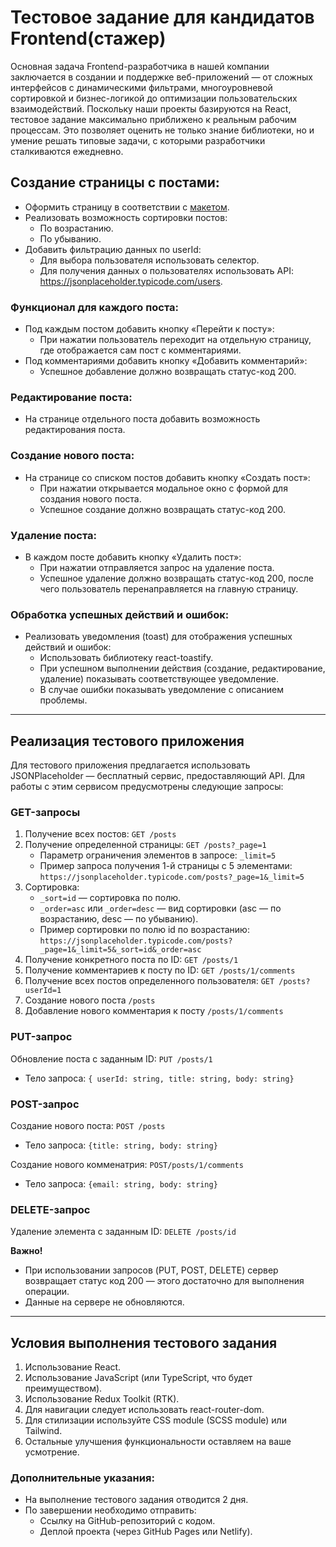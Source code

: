 # Тестовое задание для кандидатов Frontend(стажер)

Основная задача Frontend-разработчика в нашей компании заключается в создании и поддержке веб-приложений — от сложных интерфейсов с динамическими фильтрами, многоуровневой сортировкой и бизнес-логикой до оптимизации пользовательских взаимодействий. Поскольку наши проекты базируются на React, тестовое задание максимально приближено к реальным рабочим процессам. Это позволяет оценить не только знание библиотеки, но и умение решать типовые задачи, с которыми разработчики сталкиваются ежедневно.

## Создание страницы с постами:
* Оформить страницу в соответствии с [макетом](https://www.figma.com/design/d8jfWi9ACR4QaY3lCU13Yh/%D0%A2%D0%B5%D1%81%D1%82%D0%BE%D0%B2%D0%BE%D0%B5-%D0%B7%D0%B0%D0%B4%D0%B0%D0%BD%D0%B8%D0%B5-frontend(%D1%81%D1%82%D0%B0%D0%B6%D0%B5%D1%80)?node-id=0-1&t=sM869XAkRlDLKotj-1).
* Реализовать возможность сортировки постов:
    * По возрастанию.
    * По убыванию.
* Добавить фильтрацию данных по userId:
    * Для выбора пользователя использовать селектор.
    * Для получения данных о пользователях использовать API: https://jsonplaceholder.typicode.com/users.

### Функционал для каждого поста:
* Под каждым постом добавить кнопку «Перейти к посту»:
    * При нажатии пользователь переходит на отдельную страницу, где отображается сам пост с комментариями.
* Под комментариями добавить кнопку «Добавить комментарий»:
    * Успешное добавление должно возвращать статус-код 200.

### Редактирование поста:
* На странице отдельного поста добавить возможность редактирования поста.

### Создание нового поста:
* На странице со списком постов добавить кнопку «Создать пост»:
    * При нажатии открывается модальное окно с формой для создания нового поста.
    * Успешное создание должно возвращать статус-код 200.

### Удаление поста:
* В каждом посте добавить кнопку «Удалить пост»:
    * При нажатии отправляется запрос на удаление поста.
    * Успешное удаление должно возвращать статус-код 200, после чего пользователь перенаправляется на главную страницу.

### Обработка успешных действий и ошибок:
* Реализовать уведомления (toast) для отображения успешных действий и ошибок:
    * Использовать библиотеку react-toastify.
    * При успешном выполнении действия (создание, редактирование, удаление) показывать соответствующее уведомление.
    * В случае ошибки показывать уведомление с описанием проблемы.

---

## Реализация тестового приложения
Для тестового приложения предлагается использовать JSONPlaceholder — бесплатный сервис, предоставляющий API. Для работы с этим сервисом предусмотрены следующие запросы:

### GET-запросы
1. Получение всех постов: `GET /posts`
2. Получение определенной страницы: `GET /posts?_page=1`
    * Параметр ограничения элементов в запросе: `_limit=5`
    * Пример запроса получения 1-й страницы с 5 элементами: `https://jsonplaceholder.typicode.com/posts?_page=1&_limit=5`
3. Сортировка:
    * `_sort=id` — сортировка по полю.
    * `_order=asc` или `_order=desc` — вид сортировки (asc — по возрастанию, desc — по убыванию).
    * Пример сортировки по полю id по возрастанию: `https://jsonplaceholder.typicode.com/posts?_page=1&_limit=5&_sort=id&_order=asc`
4. Получение конкретного поста по ID: `GET /posts/1`
5. Получение комментариев к посту по ID: `GET /posts/1/comments`
6. Получение всех постов определенного пользователя: `GET /posts?userId=1`
7. Создание нового поста `/posts`
8. Добавление нового комментария к посту `/posts/1/comments`

### PUT-запрос
Обновление поста с заданным ID: `PUT /posts/1`
* Тело запроса: `{ userId: string, title: string, body: string}`

### POST-запрос
Создание нового поста: `POST /posts`
* Тело запроса: `{title: string, body: string}`

Создание нового комменатрия: `POST/posts/1/comments`
* Тело запроса: `{email: string, body: string}`

### DELETE-запрос
Удаление элемента с заданным ID: `DELETE /posts/id`

**Важно!**
* При использовании запросов (PUT, POST, DELETE) сервер возвращает статус код 200 — этого достаточно для выполнения операции.
* Данные на сервере не обновляются.

---

## Условия выполнения тестового задания
1. Использование React.
2. Использование JavaScript (или TypeScript, что будет преимуществом).
3. Использование Redux Toolkit (RTK).
4. Для навигации следует использовать react-router-dom.
5. Для стилизации используйте CSS module (SCSS module) или Tailwind.
6. Остальные улучшения функциональности оставляем на ваше усмотрение.

### Дополнительные указания:
* На выполнение тестового задания отводится 2 дня.
* По завершении необходимо отправить:
    * Ссылку на GitHub-репозиторий с кодом.
    * Деплой проекта (через GitHub Pages или Netlify).
